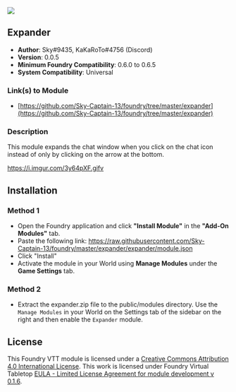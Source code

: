 ![](https://img.shields.io/badge/Foundry-v0.7.5-informational)
## Expander

* **Author**: Sky#9435, KaKaRoTo#4756 (Discord)
* **Version**: 0.0.5
* **Minimum Foundry Compatibility**: 0.6.0 to 0.6.5
* **System Compatibility**: Universal

### Link(s) to Module
* [https://github.com/Sky-Captain-13/foundry/tree/master/expander](https://github.com/Sky-Captain-13/foundry/tree/master/expander)

### Description
This module expands the chat window when you click on the chat icon instead of only by clicking on the arrow at the bottom.

https://i.imgur.com/3y64pXF.gifv

## Installation
### Method 1
* Open the Foundry application and click **"Install Module"** in the **"Add-On Modules"** tab.
* Paste the following link: https://raw.githubusercontent.com/Sky-Captain-13/foundry/master/expander/expander/module.json
* Click "Install"
* Activate the module in your World using **Manage Modules** under the **Game Settings** tab.

### Method 2
* Extract the expander.zip file to the public/modules directory. Use the `Manage Modules` in your World on the Settings tab of the sidebar on the right and then enable the `Expander` module.

## License
This Foundry VTT module is licensed under a [Creative Commons Attribution 4.0 International License](http://creativecommons.org/licenses/by/4.0/).
This work is licensed under Foundry Virtual Tabletop [EULA - Limited License Agreement for module development v 0.1.6](http://foundryvtt.com/pages/license.html).
